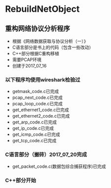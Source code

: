 # RebuildNetObject
## 重构网络协议分析程序
- 根据《网络数据获取与协议分析（一）》
- C语言部分是书上的代码（包含一些改动）
- C++部分根据C重构移植
- 需要PCAP环境
- 创建于2017_07_16
### 以下程序均使用wireshark检验过
- getmask_code.c已完成
- pcap_next_code.c已完成
- pcap_loop_code.c已完成
- get_ethernet1_code.c已完成
- get_ethernet2_code.c已完成
- get_arp_code.c已完成
- get_ip_code.c已完成
- get_icmp_code.c已完成
- get_tcp_code.c已完成
### C语言部分（搬砖）2017_07_20完成
- get_packet_code.c(数据包综合捕获程序)已完成
### C++部分开始
